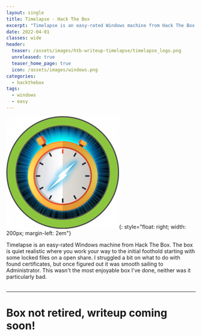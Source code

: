 ```yaml
---
layout: single
title: Timelapse - Hack The Box
excerpt: "Timelapse is an easy-rated Windows machine from Hack The Box. The box is quiet realistic where you work your way to the initial foothold starting with some locked files on a open share. I struggled a bit on what to do with found certificates, but once figured out it was smooth sailing to Administrator. This wasn't the most enjoyable box I've done, neither was it particularly bad."
date: 2022-04-01
classes: wide
header:
  teaser: /assets/images/htb-writeup-timelapse/timelapse_logo.png
  unreleased: true
  teaser_home_page: true
  icon: /assets/images/windows.png
categories:
  - hackthebox
tags:  
  - windows
  - easy
---
```


![](/assets/images/htb-writeup-timelapse/timelapse_logo.png){: style="float: right; width: 200px; margin-left: 2em"}

Timelapse is an easy-rated Windows machine from Hack The Box. The box is quiet realistic where you work your way to the initial foothold starting with some locked files on a open share. I struggled a bit on what to do with found certificates, but once figured out it was smooth sailing to Administrator. This wasn't the most enjoyable box I've done, neither was it particularly bad.
<br>
<br>

----------------

# Box not retired, writeup coming soon! 
